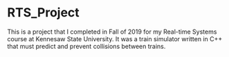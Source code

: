 # RTS_Project
This is a project that I completed in Fall of 2019 for my Real-time Systems course at Kennesaw State University. It was a train simulator written in C++ that must predict and prevent collisions between trains.
